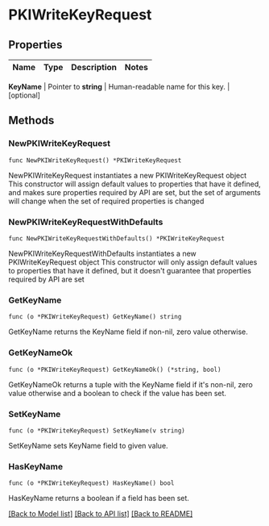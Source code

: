 # PKIWriteKeyRequest


## Properties

Name | Type | Description | Notes
------------ | ------------- | ------------- | -------------


**KeyName** | Pointer to **string** | Human-readable name for this key. | [optional] 



## Methods


### NewPKIWriteKeyRequest

`func NewPKIWriteKeyRequest() *PKIWriteKeyRequest`

NewPKIWriteKeyRequest instantiates a new PKIWriteKeyRequest object
This constructor will assign default values to properties that have it defined,
and makes sure properties required by API are set, but the set of arguments
will change when the set of required properties is changed

### NewPKIWriteKeyRequestWithDefaults

`func NewPKIWriteKeyRequestWithDefaults() *PKIWriteKeyRequest`

NewPKIWriteKeyRequestWithDefaults instantiates a new PKIWriteKeyRequest object
This constructor will only assign default values to properties that have it defined,
but it doesn't guarantee that properties required by API are set


### GetKeyName

`func (o *PKIWriteKeyRequest) GetKeyName() string`

GetKeyName returns the KeyName field if non-nil, zero value otherwise.

### GetKeyNameOk

`func (o *PKIWriteKeyRequest) GetKeyNameOk() (*string, bool)`

GetKeyNameOk returns a tuple with the KeyName field if it's non-nil, zero value otherwise
and a boolean to check if the value has been set.

### SetKeyName

`func (o *PKIWriteKeyRequest) SetKeyName(v string)`

SetKeyName sets KeyName field to given value.


### HasKeyName

`func (o *PKIWriteKeyRequest) HasKeyName() bool`

HasKeyName returns a boolean if a field has been set.









[[Back to Model list]](../README.md#documentation-for-models) [[Back to API list]](../README.md#documentation-for-api-endpoints) [[Back to README]](../README.md)


